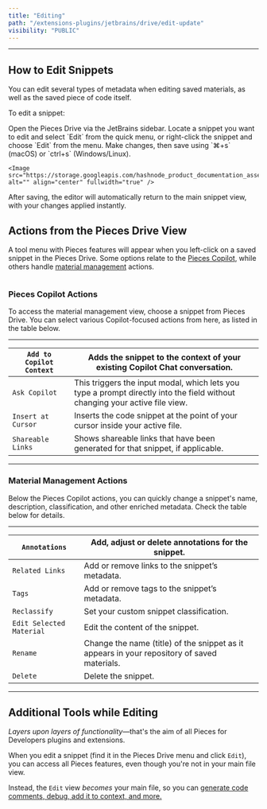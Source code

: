 ```yaml
---
title: "Editing"
path: "/extensions-plugins/jetbrains/drive/edit-update"
visibility: "PUBLIC"
---
```

***

## How to Edit Snippets

You can edit several types of metadata when editing saved materials, as well as the saved piece of code itself.

To edit a snippet:

<Steps>
  <Step title="Open the Pieces Drive">
    Open the Pieces Drive via the JetBrains sidebar.
  </Step>

  <Step title="Start Editing the Snippet">
    Locate a snippet you want to edit and select `Edit` from the quick menu, or right-click the snippet and choose `Edit` from the menu.
  </Step>

  <Step title="Edit your Snippet">
    Make changes, then save using `⌘+s` (macOS) or `ctrl+s` (Windows/Linux).

    <Image src="https://storage.googleapis.com/hashnode_product_documentation_assets/jetbrains_plugin_assets/jetbrains_plugin_assets/using_snippets/edit_and_update/editing_snippet.gif" alt="" align="center" fullwidth="true" />
  </Step>
</Steps>

<Callout type="tip">
  After saving, the editor will automatically return to the main snippet view, with your changes applied instantly.
</Callout>

## Actions from the Pieces Drive View

A tool menu with Pieces features will appear when you left-click on a saved snippet in the Pieces Drive. Some options relate to the [Pieces Copilot](https://docs.pieces.app/products/extensions-plugins/jetbrains/copilot), while others handle [material management](https://docs.pieces.app/products/extensions-plugins/jetbrains/drive) actions.

<Image src="https://storage.googleapis.com/hashnode_product_documentation_assets/jetbrains_plugin_assets/jetbrains_plugin_assets/using_snippets/edit_and_update/edit_selected_material.png" alt="" align="center" fullwidth="true" />

### Pieces Copilot Actions

To access the material management view, choose a snippet from Pieces Drive. You can select various Copilot-focused actions from here, as listed in the table below.

***

| `Add to Copilot Context` | Adds the snippet to the context of your existing Copilot Chat conversation.                                                 |
| ------------------------ | --------------------------------------------------------------------------------------------------------------------------- |
| `Ask Copilot`            | This triggers the input modal, which lets you type a prompt directly into the field without changing your active file view. |
| `Insert at Cursor`       | Inserts the code snippet at the point of your cursor inside your active file.                                               |
| `Shareable Links`        | Shows shareable links that have been generated for that snippet, if applicable.                                             |

***

### Material Management Actions

Below the Pieces Copilot actions, you can quickly change a snippet's name, description, classification, and other enriched metadata. Check the table below for details.

***

| `Annotations`            | Add, adjust or delete annotations for the snippet.                                          |
| ------------------------ | ------------------------------------------------------------------------------------------- |
| `Related Links`          | Add or remove links to the snippet’s metadata.                                              |
| `Tags`                   | Add or remove tags to the snippet’s metadata.                                               |
| `Reclassify`             | Set your custom snippet classification.                                                     |
| `Edit Selected Material` | Edit the content of the snippet.                                                            |
| `Rename`                 | Change the name (title) of the snippet as it appears in your repository of saved materials. |
| `Delete`                 | Delete the snippet.                                                                         |

***

## Additional Tools while Editing

*Layers upon layers of functionality*—that's the aim of all Pieces for Developers plugins and extensions.

When you edit a snippet (find it in the Pieces Drive menu and click `Edit`), you can access all Pieces features, even though you're not in your main file view.

Instead, the `Edit` view *becomes* your main file, so you can [generate code comments, debug, add it to context, and more.](https://docs.pieces.app/products/extensions-plugins/jetbrains/copilot)
